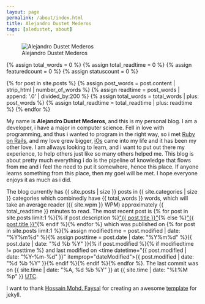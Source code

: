 ```yaml
---
layout: page
permalink: /about/index.html
title: Alejandro Dustet Mederos
tags: [aledustet, about]
---
```

<figure>
  <img src="{{ site.url }}/images/aledustet.png" alt="Alejandro Dustet Mederos">
  <figcaption>Alejandro Dustet Mederos</figcaption>
</figure>

{% assign total_words = 0 %}
{% assign total_readtime = 0 %}
{% assign featuredcount = 0 %}
{% assign statuscount = 0 %}

{% for post in site.posts %}
    {% assign post_words = post.content | strip_html | number_of_words %}
    {% assign readtime = post_words | append: '.0' | divided_by:200 %}
    {% assign total_words = total_words | plus: post_words %}
    {% assign total_readtime = total_readtime | plus: readtime %}
{% endfor %}


My name is **Alejandro Dustet Mederos**, and this is my personal blog. I am a developer, i have a major in computer science. Fell in love with programming, and thus i wanted to program in the right way, so i met [Ruby on Rails](http://rubyonrails.org), and my love grew bigger, [iOs](http://developer.apple.com) came into my life and it has been my other love. I am allways looking to learn, and i want to put out there my experience, to help others just like so many others helped me. This blog is about pretty much everything i do is the pipeline of knowledge that flows from me and i feel the need to put it somewhere, hence this place. If anyone learns something from this place, then my goel will be met. I hope everyone enjoys it as much as i did.

The blog currently has {{ site.posts | size }} posts in {{ site.categories | size }} categories which combinedly have {{ total_words }} words, which will take an average reader ({{ site.wpm }} WPM) approximately <span class="time">{{ total_readtime }}</span> minutes to read. The most recent post is {% for post in site.posts limit:1 %}{% if post.description %}<a href="{{ site.url }}{{ post.url }}" title="{{ post.description }}">"{{ post.title }}"</a>{% else %}<a href="{{ site.url }}{{ post.url }}" title="{{ post.description }}" title="Read more about {{ post.title }}">"{{ post.title }}"</a>{% endif %}{% endfor %} which was published on {% for post in site.posts limit:1 %}{% assign modifiedtime = post.modified | date: "%Y%m%d" %}{% assign posttime = post.date | date: "%Y%m%d" %}<time datetime="{{ post.date | date_to_xmlschema }}" class="post-time">{{ post.date | date: "%d %b %Y" }}</time>{% if post.modified %}{% if modifiedtime != posttime %} and last modified on <time datetime="{{ post.modified | date: "%Y-%m-%d" }}" itemprop="dateModified">{{ post.modified | date: "%d %b %Y" }}</time>{% endif %}{% endif %}{% endfor %}. The last commit was on {{ site.time | date: "%A, %d %b %Y" }} at {{ site.time | date: "%I:%M %p" }} [UTC](http://en.wikipedia.org/wiki/Coordinated_Universal_Time "Temps Universel Coordonné").

I want to thank [Hossain Mohd. Faysal](https://twitter.com/hmfaysal) for creating an awesome [template](http://hmfaysal.github.io/Notepad/) for jekyll.